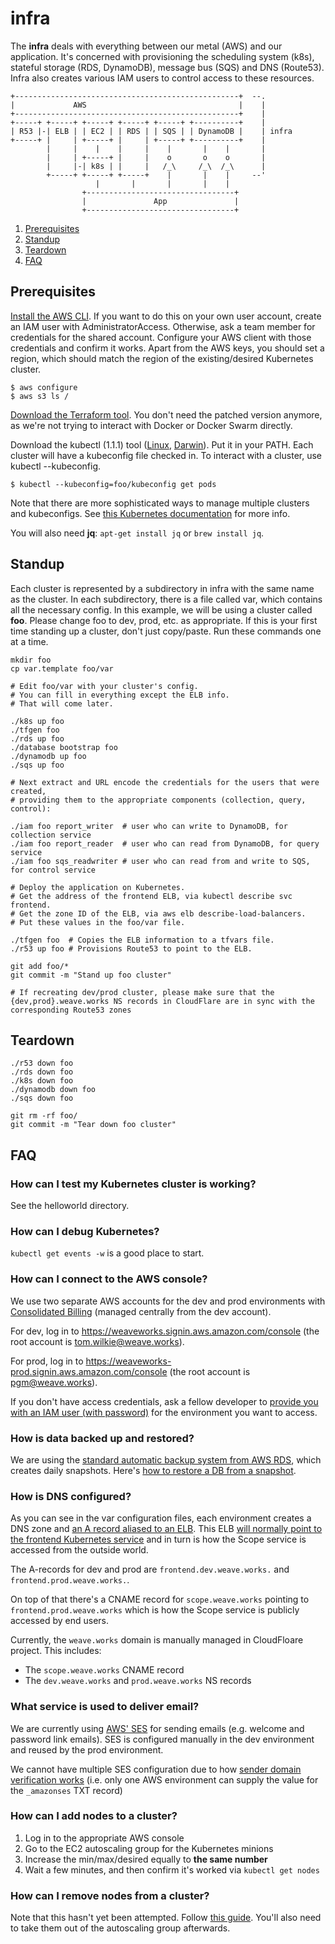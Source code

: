 # infra

The **infra** deals with everything between our metal (AWS) and our application.
It's concerned with provisioning the scheduling system (k8s), stateful storage (RDS, DynamoDB), message bus (SQS) and DNS (Route53).
Infra also creates various IAM users to control access to these resources.

```
+--------------------------------------------------+  --.
|             AWS                                  |    |
+--------------------------------------------------+    |
+-----+ +-----+ +-----+ +-----+ +-----+ +----------+    |
| R53 |-| ELB | | EC2 | | RDS | | SQS | | DynamoDB |    | infra
+-----+ |     | +-----+ |     | +-----+ +----------+    |
        |     |    |    |     |    |       |    |       |
        |     | +-----+ |     |    o       o    o       |
        |     |-| k8s | |     |   /_\     /_\  /_\      |
        +-----+ +-----+ +-----+    |       |    |     --'
                   |       |       |       |    |
                +---------------------------------+
                |               App               |
                +---------------------------------+
```

1. [Prerequisites](#prerequisites)
1. [Standup](#standup)
1. [Teardown](#teardown)
1. [FAQ](#faq)

## Prerequisites

[Install the AWS CLI](https://docs.aws.amazon.com/cli/latest/userguide/installing.html).
If you want to do this on your own user account, create an IAM user with AdministratorAccess.
Otherwise, ask a team member for credentials for the shared account.
Configure your AWS client with those credentials and confirm it works.
Apart from the AWS keys, you should set a region, which should match the region of the existing/desired Kubernetes cluster.

```
$ aws configure
$ aws s3 ls /
```

[Download the Terraform tool](https://terraform.io/downloads.html).
You don't need the patched version anymore, as we're not trying to interact with Docker or Docker Swarm directly.

Download the kubectl (1.1.1) tool
 ([Linux](https://storage.googleapis.com/kubernetes-release/release/v1.1.1/bin/linux/amd64/kubectl),
  [Darwin](https://storage.googleapis.com/kubernetes-release/release/v1.1.1/bin/darwin/amd64/kubectl)).
Put it in your PATH.
Each cluster will have a kubeconfig file checked in.
To interact with a cluster, use kubectl --kubeconfig.

```
$ kubectl --kubeconfig=foo/kubeconfig get pods
```

Note that there are more sophisticated ways to manage multiple clusters and kubeconfigs.
See [this Kubernetes documentation](http://kubernetes.io/v1.1/docs/user-guide/kubeconfig-file.html) for more info.

You will also need **jq**: `apt-get install jq` or `brew install jq`.

## Standup

Each cluster is represented by a subdirectory in infra with the same name as the cluster.
In each subdirectory, there is a file called var, which contains all the necessary config.
In this example, we will be using a cluster called **foo**.
Please change foo to dev, prod, etc. as appropriate.
If this is your first time standing up a cluster, don't just copy/paste.
Run these commands one at a time.

```
mkdir foo
cp var.template foo/var

# Edit foo/var with your cluster's config.
# You can fill in everything except the ELB info.
# That will come later.

./k8s up foo
./tfgen foo
./rds up foo
./database bootstrap foo
./dynamodb up foo
./sqs up foo

# Next extract and URL encode the credentials for the users that were created,
# providing them to the appropriate components (collection, query, control):

./iam foo report_writer  # user who can write to DynamoDB, for collection service
./iam foo report_reader  # user who can read from DynamoDB, for query service
./iam foo sqs_readwriter # user who can read from and write to SQS, for control service

# Deploy the application on Kubernetes.
# Get the address of the frontend ELB, via kubectl describe svc frontend.
# Get the zone ID of the ELB, via aws elb describe-load-balancers.
# Put these values in the foo/var file.

./tfgen foo  # Copies the ELB information to a tfvars file.
./r53 up foo # Provisions Route53 to point to the ELB.

git add foo/*
git commit -m "Stand up foo cluster"

# If recreating dev/prod cluster, please make sure that the {dev,prod}.weave.works NS records in CloudFlare are in sync with the corresponding Route53 zones
```


## Teardown

```
./r53 down foo
./rds down foo
./k8s down foo
./dynamodb down foo
./sqs down foo

git rm -rf foo/
git commit -m "Tear down foo cluster"
```

## FAQ

### How can I test my Kubernetes cluster is working?

See the helloworld directory.

### How can I debug Kubernetes?

`kubectl get events -w` is a good place to start.

### How can I connect to the AWS console?

We use two separate AWS accounts for the dev and prod environments with
[Consolidated Billing](http://docs.aws.amazon.com/awsaccountbilling/latest/aboutv2/consolidated-billing.html)
(managed centrally from the dev account).

For dev, log in to https://weaveworks.signin.aws.amazon.com/console (the root account is tom.wilkie@weave.works).

For prod, log in to https://weaveworks-prod.signin.aws.amazon.com/console (the root account is pgm@weave.works).

If you don't have access credentials, ask a fellow developer to
[provide you with an IAM user (with password)](http://docs.aws.amazon.com/IAM/latest/UserGuide/id_users_create.html#id_users_create_console)
for the environment you want to access.

### How is data backed up and restored?

We are using the
[standard automatic backup system from AWS RDS](http://docs.aws.amazon.com/AmazonRDS/latest/UserGuide/USER_WorkingWithAutomatedBackups.html),
which creates daily snapshots. Here's
[how to restore a DB from a snapshot](http://docs.aws.amazon.com/AmazonRDS/latest/UserGuide/USER_RestoreFromSnapshot.html).

### How is DNS configured?

As you can see in the var configuration files, each environment creates a DNS
zone and
[an A record aliased to an ELB](http://docs.aws.amazon.com/ElasticLoadBalancing/latest/DeveloperGuide/using-domain-names-with-elb.html#dns-associate-custom-elb). This
ELB
[will normally point to the frontend Kubernetes service](http://kubernetes.io/v1.1/docs/user-guide/services.html#type-loadbalancer)
and in turn is how the Scope service is accessed from the outside world.

The A-records for dev and prod are `frontend.dev.weave.works.` and `frontend.prod.weave.works.`.

On top of that there's a CNAME record for `scope.weave.works` pointing to
`frontend.prod.weave.works` which is how the Scope service is publicly accessed
by end users.

Currently, the `weave.works` domain is manually managed in CloudFloare project. This includes:

* The `scope.weave.works` CNAME record
* The `dev.weave.works` and `prod.weave.works` NS records

### What service is used to deliver email?

We are currently using [AWS' SES](https://aws.amazon.com/ses/) for sending
emails (e.g. welcome and password link emails). SES is configured manually in
the dev environment and reused by the prod environment.

We cannot have multiple SES configuration due to how
[sender domain verification works](http://docs.aws.amazon.com/ses/latest/DeveloperGuide/dns-txt-records.html) (i.e.
only one AWS environment can supply the value for the `_amazonses` TXT record)

### How can I add nodes to a cluster?

1. Log in to the appropriate AWS console
1. Go to the EC2 autoscaling group for the Kubernetes minions
1. Increase the min/max/desired equally to **the same number**
1. Wait a few minutes, and then confirm it's worked via `kubectl get nodes`

### How can I remove nodes from a cluster?

Note that this hasn't yet been attempted.
Follow [this guide](https://sttts.github.io/kubernetes/api/kubectl/2016/01/13/kubernetes-node-evacuation.html).
You'll also need to take them out of the autoscaling group afterwards.

